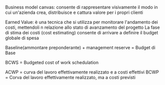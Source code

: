 Business model canvas:
consente di rappresentare visivamente il modo in cui un'azienda crea, distribuisce e cattura valore per i propri clienti

Earned Value: è una tecnica che si utilizza per monitorare l'andamento dei costi, mettendoli n relazione allo stato di avanzamento del progetto
La fase di stima dei costi (cost estimating) consente di arrivare a definire il budget globale di spesa

Baseline(ammontare preponderante) + management reserve = Budget di Base

BCWS = Budgeted cost of work schedulation

ACWP = curva del lavoro effettivamente realizzato e a costi effettivi
BCWP = Corva del lavoro effettivamente realizzato, ma a costi previsti